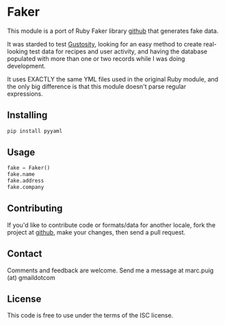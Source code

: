 Faker
=====
This module is a port of Ruby Faker library
[github](https://github.com/stympy/faker) that generates fake data.

It was starded to test [Gustosity](http://gustosity.com/), looking for
an easy method to create real-looking test data for recipes and user activity,
and having the database populated with more than one or two records while
I was doing development.

It uses EXACTLY the same YML files used in the original Ruby module, and the
only big difference is that this module doesn't parse regular expressions.


Installing
----------
```bash
pip install pyyaml
```

Usage
-----
```python
fake = Faker()
fake.name
fake.address
fake.company
```

Contributing
------------
If you'd like to contribute code or formats/data for another locale, fork
the project at [github](https://github.com/mpuig/dummydata), make your changes,
then send a pull request.


Contact
-------
Comments and feedback are welcome. Send me a message at
marc.puig (at) gmaildotcom

License
-------
This code is free to use under the terms of the ISC license.


